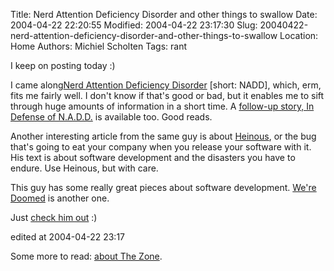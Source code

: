 Title: Nerd Attention Deficiency Disorder and other things to swallow
Date: 2004-04-22 22:20:55
Modified: 2004-04-22 23:17:30
Slug: 20040422-nerd-attention-deficiency-disorder-and-other-things-to-swallow
Location: Home
Authors: Michiel Scholten
Tags: rant

<p>I keep on posting today :)</p>
<p>I came along<a href="http://www.randsinrepose.com/archives/2003/07/10/nadd.html">Nerd Attention Deficiency Disorder</a> [short: NADD], which, erm, fits me fairly well. I don't know if that's good or bad, but it enables me to sift through huge amounts of information in a short time. A <a href="http://www.randsinrepose.com/archives/2004/02/15/in_defense_of_nadd.html">follow-up story, In Defense of N.A.D.D.</a> is available too. Good reads.</p>

<p>Another interesting article from the same guy is about <a href="http://www.randsinrepose.com/archives/2004/04/19/heinous.html">Heinous</a>, or the bug that's going to eat your company when you release your software with it. His text is about software development and the disasters you have to endure. Use Heinous, but with care.</p>

<p>This guy has some really great pieces about software development. <a href="http://www.randsinrepose.com/archives/2004/03/14/were_doomed.html">We're Doomed</a> is another one.</p>

<p>Just <a href="http://www.randsinrepose.com/">check him out</a> :)</p>

<div class="edit">edited at 2004-04-22 23:17</div>
<p>Some more to read: <a href="http://www.joelonsoftware.com/articles/fog0000000068.html">about The Zone</a>.</p>